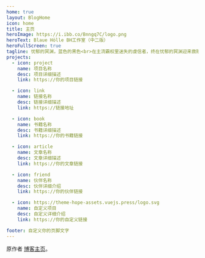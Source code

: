 ```yaml
---
home: true
layout: BlogHome
icon: home
title: 主页
heroImage: https://i.ibb.co/Bnngq7C/logo.png
heroText: Blaue Hölle BH工作室（中二版）
heroFullScreen: true
tagline: 忧郁的冥渊，蓝色的黑色<br>在主流霸权里迷失的虔信者，终在忧郁的冥渊迎来救赎
projects:
  - icon: project
    name: 项目名称
    desc: 项目详细描述
    link: https://你的项目链接

  - icon: link
    name: 链接名称
    desc: 链接详细描述
    link: https://链接地址

  - icon: book
    name: 书籍名称
    desc: 书籍详细描述
    link: https://你的书籍链接

  - icon: article
    name: 文章名称
    desc: 文章详细描述
    link: https://你的文章链接

  - icon: friend
    name: 伙伴名称
    desc: 伙伴详细介绍
    link: https://你的伙伴链接

  - icon: https://theme-hope-assets.vuejs.press/logo.svg
    name: 自定义项目
    desc: 自定义详细介绍
    link: https://你的自定义链接

footer: 自定义你的页脚文字
---
```


原作者 [博客主页](https://theme-hope.vuejs.press/zh/guide/blog/home/)。
